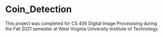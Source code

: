 # Coin_Detection

This project was completed for CS 456 Digital Image Processsing during the Fall 2021 semester at West Virginia University Institute of Technology.
